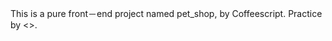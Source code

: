 This is a pure front－end project named pet_shop, by Coffeescript.
Practice by <<Coffeescript Application Development>>.